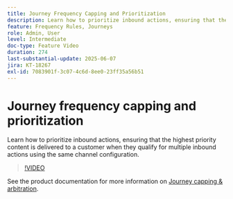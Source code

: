 ```yaml
---
title: Journey Frequency Capping and Prioritization
description: Learn how to prioritize inbound actions, ensuring that the highest priority content is delivered to a customer when they qualify for multiple inbound actions using the same channel configuration.
feature: Frequency Rules, Journeys
role: Admin, User
level: Intermediate
doc-type: Feature Video
duration: 274
last-substantial-update: 2025-06-07
jira: KT-18267
exl-id: 7083901f-3c07-4c6d-8ee0-23ff35a56b51
---
```

# Journey frequency capping and prioritization

Learn how to prioritize inbound actions, ensuring that the highest priority content is delivered to a customer when they qualify for multiple inbound actions using the same channel configuration.

>[!VIDEO](https://video.tv.adobe.com/v/3435530/?learn=on&enablevpops)

See the product documentation for more information on [Journey capping & arbitration](https://experienceleague.adobe.com/en/docs/journey-optimizer/using/conflict-prioritization/capping-rules/journey-capping).

